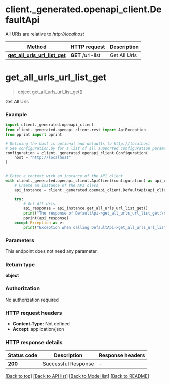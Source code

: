 # client._generated.openapi_client.DefaultApi

All URIs are relative to *http://localhost*

Method | HTTP request | Description
------------- | ------------- | -------------
[**get_all_urls_url_list_get**](DefaultApi.md#get_all_urls_url_list_get) | **GET** /url-list | Get All Urls


# **get_all_urls_url_list_get**
> object get_all_urls_url_list_get()

Get All Urls

### Example


```python
import client._generated.openapi_client
from client._generated.openapi_client.rest import ApiException
from pprint import pprint

# Defining the host is optional and defaults to http://localhost
# See configuration.py for a list of all supported configuration parameters.
configuration = client._generated.openapi_client.Configuration(
    host = "http://localhost"
)


# Enter a context with an instance of the API client
with client._generated.openapi_client.ApiClient(configuration) as api_client:
    # Create an instance of the API class
    api_instance = client._generated.openapi_client.DefaultApi(api_client)

    try:
        # Get All Urls
        api_response = api_instance.get_all_urls_url_list_get()
        print("The response of DefaultApi->get_all_urls_url_list_get:\n")
        pprint(api_response)
    except Exception as e:
        print("Exception when calling DefaultApi->get_all_urls_url_list_get: %s\n" % e)
```



### Parameters

This endpoint does not need any parameter.

### Return type

**object**

### Authorization

No authorization required

### HTTP request headers

 - **Content-Type**: Not defined
 - **Accept**: application/json

### HTTP response details

| Status code | Description | Response headers |
|-------------|-------------|------------------|
**200** | Successful Response |  -  |

[[Back to top]](#) [[Back to API list]](../README.md#documentation-for-api-endpoints) [[Back to Model list]](../README.md#documentation-for-models) [[Back to README]](../README.md)

